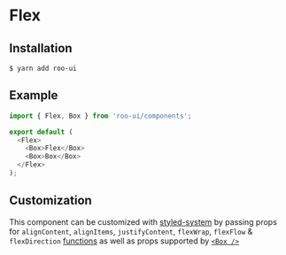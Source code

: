 # Flex

<!-- STORY -->

## Installation

```shell
$ yarn add roo-ui
```

## Example

```js
import { Flex, Box } from 'roo-ui/components';

export default (
  <Flex>
    <Box>Flex</Box>
    <Box>Box</Box>
  </Flex>
);
```

## Customization

This component can be customized with [styled-system](https://jxnblk.com/styled-system) by passing props for `alignContent`, `alignItems`, `justifyContent`, `flexWrap`, `flexFlow` & `flexDirection` [functions](http://jxnblk.com/styled-system/table)
as well as props supported by [`<Box />`](../Box/README.md)
